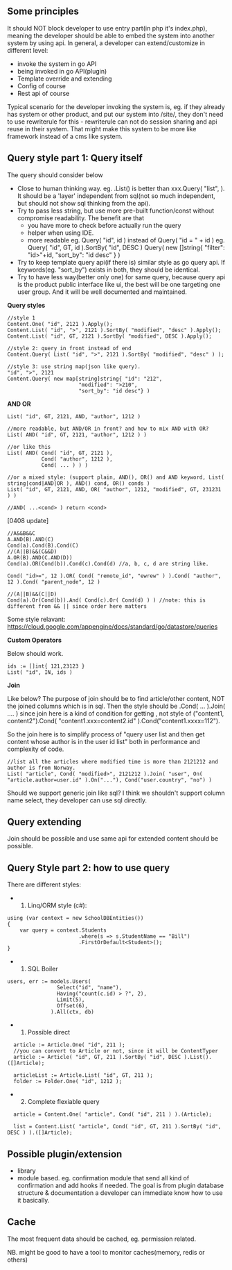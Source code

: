 
Some principles
----------------

It should NOT block developer to use entry part(in php it's index.php), meaning the developer should be able to embed the system into another system by using api. In general, a developer can extend/customize in different level:
 - invoke the system in go API
 - being invoked in go API(plugin)
 - Template override and extending
 - Config of course
 - Rest api of course

Typical scenario for the developer invoking the system is, eg. if they already has system or other product, and put our system into /site/, they don't need to use rewriterule for this - rewriterule can not do session sharing and api reuse in their system. That might make this system to be more like framework instead of a cms like system.

Query style part 1: Query itself
------------
The query should consider below
 - Close to human thinking way. eg. <conent>.List() is better than xxx.Query( "list", <cond> ). It should be a 'layer' independent from sql(not so much independent, but should not show sql thinking from the api).
 - Try to pass less string, but use more pre-built function/const without compromise readability. The benefit are that
   - you have more to check before actually run the query
   - helper when using IDE.
   - more readable
    eg. Query( "id", id ) instead of Query( "id = " + id )
    eg. Query( "id", GT, id ).SortBy( "id", DESC ) Query( new []string{ "filter": "id>"+id, "sort_by": "id desc" } )
 - Try to keep template query api(if there is) similar style as go query api. If keywords(eg. "sort_by") exists in both, they should be identical.
 - Try to have less way(better only one) for same query, because query api is the product public interface like ui, the best will be one targeting one user group. And it will be well documented and maintained.

**Query styles**
```
//style 1
Content.One( "id", 2121 ).Apply();
Content.List( "id", ">", 2121 ).SortBy( "modified", "desc" ).Apply();
Content.List( "id", GT, 2121 ).SortBy( "modified", DESC ).Apply();

//style 2: query in front instead of end
Content.Query( List( "id", ">", 2121 ).SortBy( "modified", "desc" ) );

//style 3: use string map(json like query).
"id", ">", 2121
Content.Query( new map[string]string{ "id": "212",
                       "modified": ">210",
                       "sort_by": "id desc"} )

```
**AND OR**
```
List( "id", GT, 2121, AND, "author", 1212 )

//more readable, but AND/OR in front? and how to mix AND with OR?
List( AND( "id", GT, 2121, "author", 1212 ) )

//or like this
List( AND( Cond( "id", GT, 2121 ),
           Cond( "author", 1212 ),
           Cond( ... ) ) )

//or a mixed style: (support plain, AND(), OR() and AND keyword, List( string|cond|AND|OR ), AND() cond, OR() conds )
List( "id", GT, 2121, AND, OR( "author", 1212, "modified", GT, 231231 ) )

//AND( ...<cond> ) return <cond>
```
[0408 update]
```
//A&&B&&C
A.AND(B).AND(C)
Cond(a).Cond(B).Cond(C)
//(A||B)&&(C&&D)
A.OR(B).AND(C.AND(D))
Cond(a).OR(Cond(b)).Cond(c).Cond(d) //a, b, c, d are string like.

Cond( "id>=", 12 ).OR( Cond( "remote_id", "ewrew" ) ).Cond( "author", 12 ).Cond( "parent_node", 12 )

//(A||B)&&(C||D)
Cond(a).Or(Cond(b)).And( Cond(c).Or( Cond(d) ) ) //note: this is different from && || since order here matters

```

Some style relavant: https://cloud.google.com/appengine/docs/standard/go/datastore/queries

**Custom Operators**

 Below should work.
```
ids := []int{ 121,23123 }
List( "id", IN, ids )
```

**Join**

Like below?
The purpose of join should be to find article/other content, NOT the joined columns which is in sql. Then the style should be <content1>.Cond( ... ).Join( .... ) since join here is a kind of condition for getting <content1>, not style of ("content1, content2").Cond( "content1.xxx=content2.id" ).Cond("content1.xxxx=112").

So the join here is to simplify process of "query user list and then get content whose author is in the user id list" both in performance and complexity of code.
```
//list all the articles where modified time is more than 2121212 and author is from Norway.
List( "article", Cond( "modified>", 2121212 ).Join( "user", On( "article.author=user.id" ).On("..."), Cond("user.country", "no") )
```
Should we support generic join like sql? I think we shouldn't support column name select, they developer can use sql directly.

Query extending
--------------
Join should be possible and use same api for extended content should be possible.


Query Style part 2: how to use query
---------------
There are different styles:

- 1. Linq/ORM style (c#):
```
using (var context = new SchoolDBEntities())
{
    var query = context.Students
                       .where(s => s.StudentName == "Bill")
                       .FirstOrDefault<Student>();
}
```                              
- 1. SQL Boiler
```                              
users, err := models.Users(
                Select("id", "name"),
                Having("count(c.id) > ?", 2),
                Limit(5),
                Offset(6),
              ).All(ctx, db)
```                              
- 1. Possible direct
```                 
  article := Article.One( "id", 211 );
  //you can convert to Article or not, since it will be ContentTyper
  article := Article( "id", GT, 211 ).SortBy( "id", DESC ).List().([]Article);

  articleList := Article.List( "id", GT, 211 );
  folder := Folder.One( "id", 1212 );
```                              
- 2. Complete flexiable query
```                              
  article = Content.One( "article", Cond( "id", 211 ) ).(Article);

  list = Content.List( "article", Cond( "id", GT, 211 ).SortBy( "id", DESC ) ).([]Article);
```                              


Possible plugin/extension
---------
- library
- module based. eg. confirmation module that send all kind of confirmation and add hooks if needed. The goal is from plugin database structure & documentation a developer can immediate know how to use it basically.


Cache
---------
The most frequent data should be cached, eg. permission related.

NB. might be good to have a tool to monitor caches(memory, redis or others)
